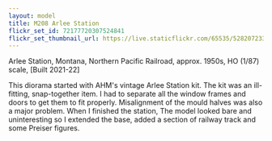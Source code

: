 ```yaml
---
layout: model
title: M208 Arlee Station
flickr_set_id: 72177720307524841
flickr_set_thumbnail_url: https://live.staticflickr.com/65535/52820723368_f93ef5245e_m.jpg
---
```


Arlee Station, Montana, Northern Pacific Railroad, approx. 1950s, HO (1/87) scale, [Built 2021-22]

This diorama started with AHM&#39;s vintage Arlee Station kit. The kit was an ill-fitting, snap-together item. I had to separate all the window frames and doors to get them to fit properly.  Misalignment of the mould halves was also a major problem. When I finished the station, The model looked bare and uninteresting so I extended the base, added a section of railway track and some Preiser figures.



